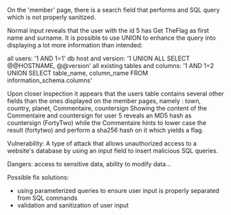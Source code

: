 On the 'member' page, there is a search field that performs and SQL query which is not properly sanitized.

Normal input reveals that the user with the id 5 has Get TheFlag as first name and surname.
It is possible to use UNION to enhance the query into displaying a lot more information than intended:

all users:
'1 AND 1=1'
db host and version:
'1 UNION ALL SELECT @@HOSTNAME, @@version'
all existing tables and columns:
'1 AND 1=2 UNION SELECT table_name, column_name FROM information_schema.columns'

Upon closer inspection it appears that the users table contains several other fields than the ones displayed on the member pages, namely :
town, country, planet, Commentaire, countersign
Showing the content of the Commentaire and countersign for user 5 reveals an MD5 hash as countersign (FortyTwo) while the Commentaire hints to lower case the result (fortytwo) and perform a sha256 hash on it which yields a flag.

Vulnerability:
A type of attack that allows unauthorized access to a website's database by using an input field to insert malicious SQL queries.

Dangers: access to sensitive data, ability to modify data...

Possible fix solutions:

- using parameterized queries to ensure user input is properly separated from SQL commands
- validation and sanitization of user input
